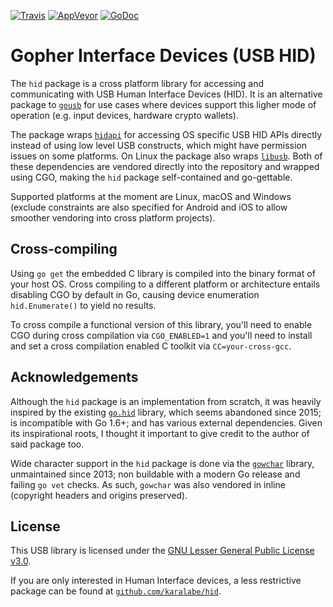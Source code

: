 [![Travis][travisimg]][travisurl]
[![AppVeyor][appveyorimg]][appveyorurl]
[![GoDoc][docimg]][docurl]

[travisimg]:   https://travis-ci.org/karalabe/usb.svg?branch=master
[travisurl]:   https://travis-ci.org/karalabe/usb
[appveyorimg]: https://ci.appveyor.com/api/projects/status/u96eq262bj2itprh/branch/master?svg=true
[appveyorurl]: https://ci.appveyor.com/project/karalabe/usb
[docimg]:      https://godoc.org/github.com/karalabe/usb?status.svg
[docurl]:      https://godoc.org/github.com/karalabe/usb

# Gopher Interface Devices (USB HID)

The `hid` package is a cross platform library for accessing and communicating with USB Human Interface
Devices (HID). It is an alternative package to [`gousb`](https://github.com/karalabe/gousb) for use
cases where devices support this ligher mode of operation (e.g. input devices, hardware crypto wallets).

The package wraps [`hidapi`](https://github.com/signal11/hidapi) for accessing OS specific USB HID APIs
directly instead of using low level USB constructs, which might have permission issues on some platforms.
On Linux the package also wraps [`libusb`](https://github.com/libusb/libusb). Both of these dependencies
are vendored directly into the repository and wrapped using CGO, making the `hid` package self-contained
and go-gettable.

Supported platforms at the moment are Linux, macOS and Windows (exclude constraints are also specified
for Android and iOS to allow smoother vendoring into cross platform projects).

## Cross-compiling

Using `go get` the embedded C library is compiled into the binary format of your host OS. Cross compiling to a different platform or architecture entails disabling CGO by default in Go, causing device enumeration `hid.Enumerate()` to yield no results.

To cross compile a functional version of this library, you'll need to enable CGO during cross compilation via `CGO_ENABLED=1` and you'll need to install and set a cross compilation enabled C toolkit via `CC=your-cross-gcc`.

## Acknowledgements

Although the `hid` package is an implementation from scratch, it was heavily inspired by the existing
[`go.hid`](https://github.com/GeertJohan/go.hid) library, which seems abandoned since 2015; is incompatible
with Go 1.6+; and has various external dependencies. Given its inspirational roots, I thought it important
to give credit to the author of said package too.

Wide character support in the `hid` package is done via the [`gowchar`](https://github.com/orofarne/gowchar)
library, unmaintained since 2013; non buildable with a modern Go release and failing `go vet` checks. As
such, `gowchar` was also vendored in inline (copyright headers and origins preserved).

## License

This USB library is licensed under the [GNU Lesser General Public License v3.0](https://www.gnu.org/licenses/lgpl-3.0.en.html).

If you are only interested in Human Interface devices, a less restrictive package can be found at [`github.com/karalabe/hid`](https://github.com/karalabe/hid).
